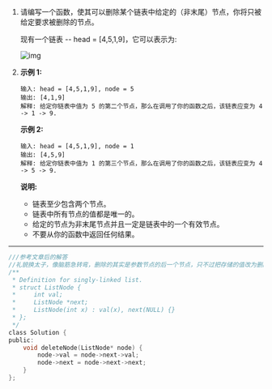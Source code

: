 1. 请编写一个函数，使其可以删除某个链表中给定的（非末尾）节点，你将只被给定要求被删除的节点。

   现有一个链表 -- head = [4,5,1,9]，它可以表示为:

   ![img](https://assets.leetcode-cn.com/aliyun-lc-upload/uploads/2019/01/19/237_example.png)

2. **示例 1:**

   ```
   输入: head = [4,5,1,9], node = 5
   输出: [4,1,9]
   解释: 给定你链表中值为 5 的第二个节点，那么在调用了你的函数之后，该链表应变为 4 -> 1 -> 9.
   ```

   **示例 2:**

   ```
   输入: head = [4,5,1,9], node = 1
   输出: [4,5,9]
   解释: 给定你链表中值为 1 的第三个节点，那么在调用了你的函数之后，该链表应变为 4 -> 5 -> 9.
   ```

   **说明:**

   - 链表至少包含两个节点。
   - 链表中所有节点的值都是唯一的。
   - 给定的节点为非末尾节点并且一定是链表中的一个有效节点。
   - 不要从你的函数中返回任何结果。

------

```C
///参考文章后的解答
//礼貌换太子，像脑筋急转弯，删除的其实是参数节点的后一个节点，只不过把存储的值改为删除节点的值
/**
 * Definition for singly-linked list.
 * struct ListNode {
 *     int val;
 *     ListNode *next;
 *     ListNode(int x) : val(x), next(NULL) {}
 * };
 */
class Solution {
public:
    void deleteNode(ListNode* node) {
        node->val = node->next->val;
        node->next = node->next->next;
    }
};
```